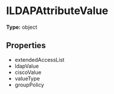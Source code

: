 # ILDAPAttributeValue


**Type:** object

## Properties
* extendedAccessList
* ldapValue
* ciscoValue
* valueType
* groupPolicy
